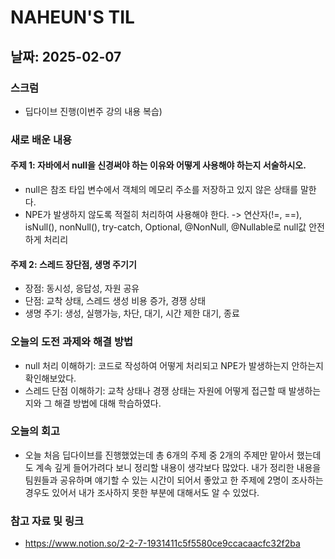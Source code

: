 # NAHEUN'S TIL 

## 날짜: 2025-02-07

### 스크럼
- 딥다이브 진행(이번주 강의 내용 복습)

### 새로 배운 내용
#### 주제 1: 자바에서 null을 신경써야 하는 이유와 어떻게 사용해야 하는지 서술하시오.
- null은 참조 타입 변수에서 객체의 메모리 주소를 저장하고 있지 않은 상태를 말한다.
- NPE가 발생하지 않도록 적절히 처리하여 사용해야 한다. -> 연산자(!=, ==), isNull(), nonNull(), try-catch, Optional, @NonNull, @Nullable로 null값 안전하게 처리리 

#### 주제 2: 스레드 장단점, 생명 주기기
- 장점: 동시성, 응답성, 자원 공유
- 단점: 교착 상태, 스레드 생성 비용 증가, 경쟁 상태
- 생명 주기: 생성, 실행가능, 차단, 대기, 시간 제한 대기, 종료

### 오늘의 도전 과제와 해결 방법
- null 처리 이해하기: 코드로 작성하여 어떻게 처리되고 NPE가 발생하는지 안하는지 확인해보았다.
- 스레드 단점 이해하기: 교착 상태나 경쟁 상태는 자원에 어떻게 접근할 때 발생하는지와 그 해결 방법에 대해 학습하였다.

### 오늘의 회고
- 오늘 처음 딥다이브를 진행했었는데 총 6개의 주제 중 2개의 주제만 맡아서 했는데도 계속 깊게 들어가려다 보니 정리할 내용이 생각보다 많았다. 내가 정리한 내용을 팀원들과 공유하며 얘기할 수 있는 시간이 되어서 좋았고 한 주제에 2명이 조사하는 경우도 있어서 내가 조사하지 못한 부분에 대해서도 알 수 있었다.

### 참고 자료 및 링크
- https://www.notion.so/2-2-7-1931411c5f5580ce9ccacaacfc32f2ba
